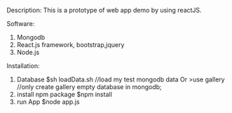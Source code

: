 Description:
This is a prototype of web app demo by using reactJS.

Software:
1. Mongodb
2. React.js framework, bootstrap,jquery
3. Node.js

Installation:
1. Database 
$sh loadData.sh //load my test mongodb data 
Or >use gallery  //only create gallery empty database in mongodb;
2. install npm package
$npm install
3. run App
$node app.js
